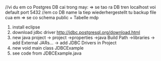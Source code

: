 //vi du em co Postgres DB cai trong may: => se tao ra DB tren localhost voi default port 5432 
//em co DB name la tiep wiederhergestellt tu backup file cua em => se co schema public + Tabelle mdp


1. install eclipse
2. download jdbc driver http://jdbc.postgresql.org/download.html
3. new java project -> project ->properties ->java Build Path ->libraries -> add External JARs... -> add JDBC Drivers in Project 
4. new void main class JDBCExample
5. see code from JDBCExample.java 
